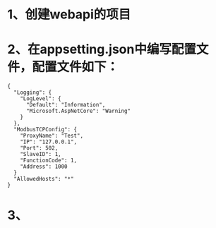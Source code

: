 # 1、创建webapi的项目
# 2、在appsetting.json中编写配置文件，配置文件如下：
```
{
  "Logging": {
    "LogLevel": {
      "Default": "Information",
      "Microsoft.AspNetCore": "Warning"
    }
  },
  "ModbusTCPConfig": {
    "ProxyName": "Test",
    "IP": "127.0.0.1",
    "Port": 502,
    "SlaveID": 1,
    "FunctionCode": 1,
    "Address": 1000
  }
  "AllowedHosts": "*"
}
```
# 3、